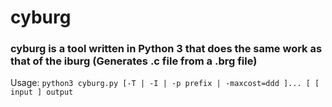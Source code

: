 # cyburg
### cyburg is a tool written in Python 3 that does the same work as that of the iburg  (Generates .c file from a .brg file)
Usage:  `python3 cyburg.py [-T | -I | -p prefix | -maxcost=ddd ]... [ [ input ] output 
`